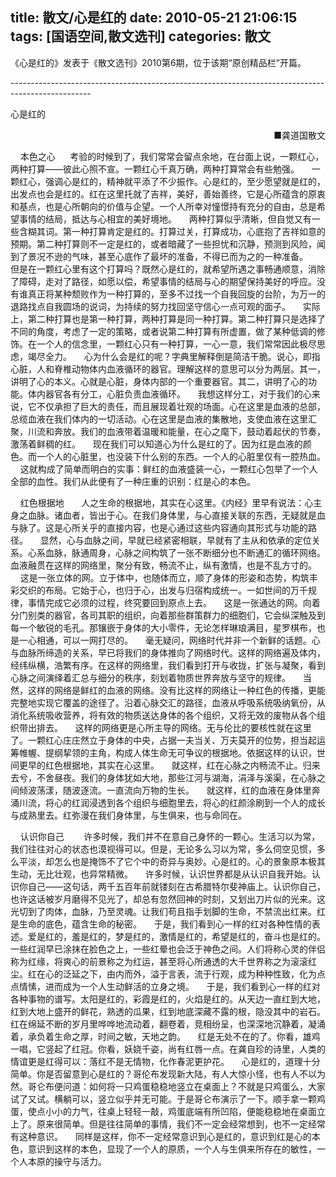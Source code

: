title: 散文/心是红的
date: 2010-05-21 21:06:15
tags: [国语空间,散文选刊]
categories: 散文
---
 <p>《心是红的》发表于《散文选刊》2010第6期，位于该期“原创精品栏”开篇。</p> 
 <p> --------------------------------------------------------------------------------------------------</p> 
 <p>心是红的</p> 
 <p align="right">■龚道国散文</p> 
<!-- more --><p align="left"> &nbsp;&nbsp;&nbsp; 本色之心&nbsp; &nbsp;&nbsp;&nbsp; 考验的时候到了，我们常常会留点余地，在台面上说，一颗红心，两种打算——彼此心照不宣。一颗红心千真万确，两种打算常会有些勉强。 &nbsp;&nbsp;&nbsp; 一颗红心，强调心是红的，精神就平添了不少振作。心是红的，至少愿望就是红的，出发点也会是红的。红在这里托就了吉祥，美好，善始善终，它是心所蕴含的原衷和基点，也是心所朝向的价值与企望。一个人所幸对憧憬持有充分的自由，总是希望事情的结局，抵达与心相宜的美好境地。 &nbsp;&nbsp;&nbsp; 两种打算似乎清晰，但自觉又有一些含糊其词。第一种打算肯定是红的。打算过关，打算成功，心底抱了吉祥如意的预期。第二种打算则不一定是红的，或者暗藏了一些担忧和沉静，预测到风险，闻到了景况不逊的气味，甚至心底作了最坏的准备，不得已而为之的一种准备。 &nbsp;&nbsp;&nbsp; 但是在一颗红心里有这个打算吗？既然心是红的，就希望所遇之事畅通顺意，消除了障碍，走对了路径，如愿以偿，希望事情的结局与心的期望保持美好的呼应。没有谁真正将某种颓败作为一种打算的，至多不过找一个自我回旋的台阶，为万一的退路找点自我圆场的说词，为持续的努力找回坚守信心一点可观的面子。 &nbsp;&nbsp;&nbsp; 实际上，第二种打算也是第一种打算，两种打算是同一种打算。第二种打算只是选择了不同的角度，考虑了一定的策略，或者说第二种打算有所虚置，做了某种低调的修饰。在一个人的信念里，一颗红心只有一种打算，一心一意，我们常常因此极尽思虑，竭尽全力。 &nbsp;&nbsp;&nbsp; 心为什么会是红的呢？字典里解释倒是简洁干脆。说心，即指心脏，人和脊椎动物体内血液循环的器官。理解这样的意思可以分为两层。其一，讲明了心的本义。心就是心脏，身体内部的一个重要器官。其二，讲明了心的功能。体内器官各有分工，心脏负责血液循环。 &nbsp;&nbsp;&nbsp; 我想这样分工，对于我们的心来说，它不仅承担了巨大的责任，而且展现着壮观的场面。心在这里是血液的总部，总缆血液在我们体内的一切活动。心在这里是血液的集散地，支使血液在这里汇聚，川流和奔放。我们的血液带着温暖和能量，在心之麾下，鼓动着起伏的节奏，激荡着鲜稠的红。 &nbsp;&nbsp;&nbsp; 现在我们可以知道心为什么是红的了。因为红是血液的颜色。而一个人的心脏里，也没装下什么别的东西。一个人的心脏里仅有一腔热血。 &nbsp;&nbsp;&nbsp; 这就构成了简单而明白的实事：鲜红的血液盛装一心，一颗红心包举了一个人全部的血性。我们从此便有了一种庄重的识别：红是心的本色。</p> 
 <p>&nbsp;&nbsp;&nbsp; 红色根据地 &nbsp; &nbsp;&nbsp;&nbsp; 人之生命的根据地，其实在心这里。《内经》里早有说法：心主身之血脉。诸血者，皆出于心。在我们身体里，与心直接关联的东西，无疑就是血与脉了。这是心所关乎的直接内容，也是心通过这些内容通向其形式与功能的路径。 &nbsp;&nbsp;&nbsp; 显然，心与血脉之间，早就已经紧密相联，早就有了主从和依承的定位关系。心系血脉，脉通周身，心脉之间构筑了一张不断细分也不断通汇的循环网络。血液融贯在这样的网络里，聚分有致，畅流不止，纵有激情，也是不乱方寸的。 &nbsp;&nbsp;&nbsp; 这是一张立体的网。立于体中，也随体而立，顺了身体的形姿和态势，构筑丰彩交织的布局。它始于心，也归于心，出发与归宿构成统一。一如世间的万千规律，事情完成它必须的过程，终究要回到原点上去。 &nbsp;&nbsp;&nbsp; 这是一张通达的网。向着分门别类的器官，各司其职的组织，向着那些群策群力的细胞们，它会纵深触及到每一个敏锐的毛孔。那镶嵌于身体的大小零件，无论怎样琳琅满目，星罗棋布，也是一心相通，可以一网打尽的。 &nbsp;&nbsp;&nbsp; 毫无疑问，网络时代并非一个新鲜的话题。心与血脉所缔造的关系，早已将我们的身体推向了网络时代。这样的网络遍及体内，经纬纵横，浩繁有序。在这样的网络里，我们看到打开与收拢，扩张与凝聚，看到心脉之间演绎着汇总与细分的秩序，刻划着物质世界奔放与坚守的规律。 &nbsp;&nbsp;&nbsp; 当然，这样的网络是鲜红的血液的网络。没有比这样的网络让一种红色的传播，更能完整地实现它覆盖的途径了。沿着心脉交汇的路径，血液从呼吸系统吸纳氧份，从消化系统吸收营养，将有效的物质送达身体的各个组织，又将无效的废物从各个组织带出排去。 &nbsp;&nbsp;&nbsp; 这样的网络更是心所主导的网络。无与伦比的要核性就在这里了。一颗红心庄庄然立于身体的中央，占据一夫当关、万夫莫开的位势，担当起运筹帷幄、提纲挈领的主角，构成人体生命无可争议的根据地。依据这样的认识，世间更早的红色根据地，其实在心这里。 &nbsp;&nbsp;&nbsp; 就这样，红在心脉之内畅流不止。归来去兮，不舍昼夜。我们的身体犹如大地，那些江河与湖海，涓泽与溪渠，在心脉之间倾波荡漾，随波逐流。一直流向万物的生长。 &nbsp;&nbsp;&nbsp; 就这样，红的血液在身体里奔涌川流，将心的红润浸透到各个组织与细胞里去，将心的红颜涂刷到一个人的成长与成熟里去。红弥漫在我们身体里，与生俱来，也与命同在。</p> 
 <p>&nbsp;&nbsp;&nbsp; 认识你自己&nbsp; &nbsp; &nbsp;&nbsp;&nbsp; 许多时候，我们并不在意自己身怀的一颗心。生活习以为常，我们往往对心的状态也漠视得可以。但是，无论多么习以为常，多么伺空见惯，多么平淡，却怎么也是掩饰不了它个中的奇异与奥妙。心是红的。心的景象原本极其生动，无比壮观，也异常精微。 &nbsp;&nbsp;&nbsp; 许多时候，认识世界都是从认识自我开始。认识你自己——这句话，两千五百年前就镂刻在古希腊特尔斐神庙上。认识你自己，也许这话被岁月磨得不见光了，却总有忽然回神的时刻，又划出刀片似的光来。这光切到了肉体，血脉，乃至灵魂。让我们苟且指手划脚的生命，不禁流出红来。红是生命的底色，蕴含生命的秘密。 &nbsp;&nbsp;&nbsp; 于是，我们看到心一样的红对各种性情的表述。爱是红的，羞是红的，梦是红的，激情是红的，希望是红的，奋斗也是红的。一些红润早已涂抹在脸色之上，一些红晕也会泛于神色之间。人们将称心灵的伴侣称为红缘，将爽心的前景称之为红运，甚至将心所通透的大千世界称之为滚滚红尘。红在心的泛延之下，由内而外，溢于言表，流于行观，成为种种性致，化为点点情愫，进而成为一个人生动鲜活的立身之境。 &nbsp;&nbsp;&nbsp; 于是，我们看到心一样的红对各种事物的谱写。太阳是红的，彩霞是红的，火焰是红的。从天边一直红到大地，红到大地上盛开的鲜花，熟透的瓜果，红到地底深藏不露的根，隐没其中的岩石。红在绵延不断的岁月里哗哗地流动着，翻卷着，竞相纷呈，也深深地沉静着，凝涌着，承负着生命之厚，时间之敏，天地之韵。 &nbsp;&nbsp;&nbsp; 红是无处不在的了。你看，雄鸡一唱，它竖起了红冠。你看，妖娆千姿，尚有红唇一点。在龚自珍的诗里，人类的情谊更是红得可以：落红不是无情物，化作春泥更护花。 &nbsp;&nbsp;&nbsp; 心是红的，道理十分简单。你是否留意到心是红的？哥伦布发现新大陆，有人大惊小怪，也有人不以为然。哥仑布便问道：如何将一只鸡蛋稳稳地竖立在桌面上？不就是只鸡蛋么，大家试了又试。横躺可以，竖立似乎并无可能。于是哥仑布演示了一下。顺手拿一颗鸡蛋，使点小小的力气，往桌上轻轻一敲，鸡蛋底端有所凹陷，便能稳稳地在桌面立上了。原来很简单。但是往往简单的事情，我们不一定会经常想到，也不一定经常有这种意识。 &nbsp;&nbsp;&nbsp; 同样是这样，你不一定经常意识到心是红的，意识到红是心的本色，意识到这样的本色，显现了一个人的原质，一个人与生俱来所存在的敏性，一个人本原的操守与活力。</p> 
